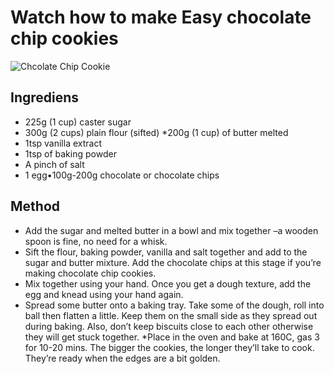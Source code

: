 # Watch how to make Easy chocolate chip cookies

![Chcolate Chip Cookie](https://www.modernhoney.com/wp-content/uploads/2019/01/The-Best-Chocolate-Chip-Cookies-2.jpg)

## Ingrediens 

* 225g (1 cup) caster sugar
* 300g (2 cups) plain flour (sifted)
*200g (1 cup) of butter melted
* 1tsp vanilla extract
* 1tsp of baking powder
* A pinch of salt
* 1 egg•100g-200g chocolate or chocolate chips


## Method

* Add the sugar and melted butter in a bowl and mix together –a wooden spoon is fine, no need for a whisk.
* Sift the flour, baking powder, vanilla and salt together and add to the sugar and butter mixture. Add the chocolate chips at this stage if you’re making chocolate chip cookies.
* Mix together using your hand. Once you get a dough texture, add the egg and knead using your hand again.
* Spread some butter onto a baking tray. Take some of the dough, roll into ball then flatten a little. Keep them on the small side as they spread out during baking. Also, don’t keep biscuits close to each other otherwise they will get stuck together.
*Place in the oven and bake at 160C, gas 3 for 10-20 mins. The bigger the cookies, the longer they’ll take to cook. They’re ready when the edges are a bit golden.
